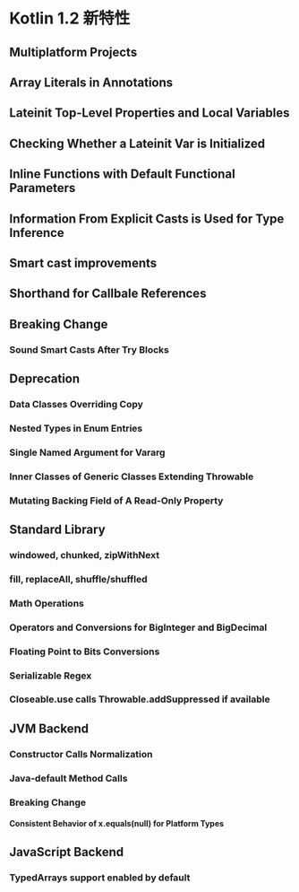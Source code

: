 # Kotlin 1.2 新特性



## Multiplatform Projects



## Array Literals in Annotations



## Lateinit Top-Level Properties and Local Variables



## Checking Whether a Lateinit Var is Initialized



## Inline Functions with Default Functional Parameters



## Information From Explicit Casts is Used for Type Inference



## Smart cast improvements



## Shorthand for Callbale References



## Breaking Change

### Sound Smart Casts After Try Blocks



## Deprecation

### Data Classes Overriding Copy



### Nested Types in Enum Entries



### Single Named Argument for Vararg



### Inner Classes of Generic Classes Extending Throwable



### Mutating Backing Field of A Read-Only Property



## Standard Library

### windowed, chunked, zipWithNext



### fill, replaceAll, shuffle/shuffled



### Math Operations



### Operators and Conversions for BigInteger and BigDecimal



### Floating Point to Bits Conversions



### Serializable Regex



### Closeable.use calls Throwable.addSuppressed if available



## JVM Backend

### Constructor Calls Normalization



### Java-default Method Calls



### Breaking Change

#### Consistent Behavior of x.equals(null) for Platform Types



## JavaScript Backend

### TypedArrays support enabled by default